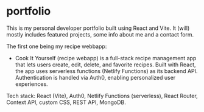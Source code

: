 # portfolio
This is my personal developer portfolio built using React and Vite. 
It (will) mostly includes featured projects, some info about me and a contact form.

The first one being my recipe webbapp:

- Cook It Yourself (recipe webapp) is a full-stack recipe management app that lets users create, edit, delete, and favorite recipes. Built with React, 
the app uses serverless functions (Netlify Functions) as its backend API. Authentication is handled via Auth0, enabling personalized user experiences.

Tech stack: React (Vite), Auth0, Netlify Functions (serverless), React Router, Context API, custom CSS, REST API, MongoDB.

